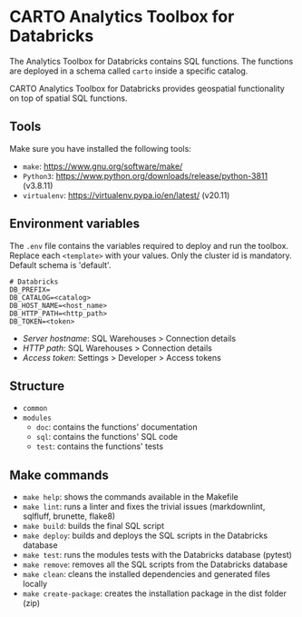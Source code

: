 # CARTO Analytics Toolbox for Databricks

The Analytics Toolbox for Databricks contains SQL functions. The functions are deployed in a schema called `carto` inside a specific catalog.

CARTO Analytics Toolbox for Databricks provides geospatial functionality on top of spatial SQL functions.

## Tools

Make sure you have installed the following tools:

- `make`: <https://www.gnu.org/software/make/>
- `Python3`: <https://www.python.org/downloads/release/python-3811> (v3.8.11)
- `virtualenv`: <https://virtualenv.pypa.io/en/latest/> (v20.11)

## Environment variables

The `.env` file contains the variables required to deploy and run the toolbox. Replace each `<template>` with your values. Only the cluster id is mandatory. Default schema is 'default'.

```
# Databricks
DB_PREFIX=
DB_CATALOG=<catalog>
DB_HOST_NAME=<host_name>
DB_HTTP_PATH=<http_path>
DB_TOKEN=<token>
```

- *Server hostname*: SQL Warehouses > Connection details
- *HTTP path*: SQL Warehouses > Connection details
- *Access token*: Settings > Developer > Access tokens

## Structure

- `common`
- `modules`
  - `doc`: contains the functions' documentation
  - `sql`: contains the functions' SQL code
  - `test`: contains the functions' tests

## Make commands

- `make help`: shows the commands available in the Makefile
- `make lint`: runs a linter and fixes the trivial issues (markdownlint, sqlfluff, brunette, flake8)
- `make build`: builds the final SQL script
- `make deploy`: builds and deploys the SQL scripts in the Databricks database
- `make test`: runs the modules tests with the Databricks database (pytest)
- `make remove`: removes all the SQL scripts from the Databricks database
- `make clean`: cleans the installed dependencies and generated files locally
- `make create-package`: creates the installation package in the dist folder (zip)
